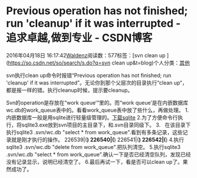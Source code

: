 
# Previous operation has not finished; run 'cleanup' if it was interrupted - 追求卓越,做到专业 - CSDN博客


2016年04月18日 16:17:42[Waldenz](https://me.csdn.net/enter89)阅读数：577标签：[svn clean up																](https://so.csdn.net/so/search/s.do?q=svn clean up&t=blog)个人分类：[其他																](https://blog.csdn.net/enter89/article/category/953774)


svn执行clean up命令时报错“Previous
 operation has not finished; run 'cleanup' if it was interrupted”。无论你到那个父层次的目录执行“clean up“，都是报一样的错。执行cleanup时候，提示要cleanup。

Svn的operation是存放在“work
 queue’“里的。而“work queue’是在内嵌数据库wc.db的work_queue表中的。看看work_queue表中放了些什么，再做处理。
1.内嵌数据库一般是用sqlite进行轻量级管理的。[下载sqlite](http://download.csdn.net/download/enter89/9668724)
2.为了方便命令行执行，将sqlite3.exe放到svn项目的主目录下，和.svn目录同级下。
3.   在该目录下执行sqlite3 .svn/wc.db "select * from work_queue".看到有多条记录，这些记录就是刚才执行的操作。
226539|(************)
226540|(************)
226541|(************)
226542|(************)
4.执行sqlite3 .svn/wc.db "delete from work_queue".把队列清空。
5.执行sqlite3 .svn/wc.db "select * from work_queue".确认一下是否已经清空队列，发现已经没有记录显示，说明已经清空了。
6.最后再试一下，看是否可以clean up了。果然成功了。

